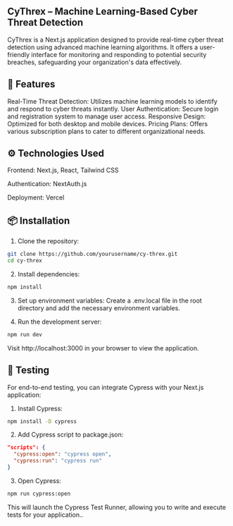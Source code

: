 ## CyThrex – Machine Learning-Based Cyber Threat Detection
CyThrex is a Next.js application designed to provide real-time cyber threat detection using advanced machine learning algorithms. It offers a user-friendly interface for monitoring and responding to potential security breaches, safeguarding your organization's data effectively.

## 🚀 Features
Real-Time Threat Detection: Utilizes machine learning models to identify and respond to cyber threats instantly.
User Authentication: Secure login and registration system to manage user access.
Responsive Design: Optimized for both desktop and mobile devices.
Pricing Plans: Offers various subscription plans to cater to different organizational needs.

## ⚙️ Technologies Used
Frontend: Next.js, React, Tailwind CSS

Authentication: NextAuth.js

Deployment: Vercel

## 📦 Installation
1. Clone the repository:
```bash
git clone https://github.com/yourusername/cy-threx.git
cd cy-threx
```
2. Install dependencies:
```bash
npm install
```
3. Set up environment variables:
Create a .env.local file in the root directory and add the necessary environment variables.

4. Run the development server:
```bash
npm run dev
```
Visit http://localhost:3000 in your browser to view the application.

## 🧪 Testing
For end-to-end testing, you can integrate Cypress with your Next.js application:
1. Install Cypress:
```bash
npm install -D cypress
```
2. Add Cypress script to package.json:
```json
"scripts": {
  "cypress:open": "cypress open",
  "cypress:run": "cypress run"
}
```
3. Open Cypress:
```bash
npm run cypress:open
```
This will launch the Cypress Test Runner, allowing you to write and execute tests for your application..
